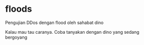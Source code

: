 # floods
Pengujian DDos dengan flood oleh sahabat dino

Kalau mau tau caranya. Coba tanyakan dengan dino yang sedang bergoyang


